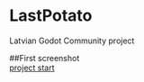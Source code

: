 # LastPotato
Latvian Godot Community project

##First screenshot    
[project start](https://raw.githubusercontent.com/GodotEngineLatvia/LastPotato/Development/assets/screenshots/project_start.png?token=AGMNSS3JANBW55QPEG7C773AFL2ZE)